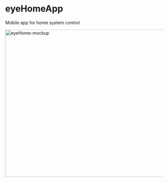 # eyeHomeApp
Mobile app for home system control

<a data-flickr-embed="true"  href="https://www.flickr.com/photos/maxrale/22623781998/in/dateposted-public/" title="eyeHome-mockup"><img src="https://farm1.staticflickr.com/638/22623781998_60dae17849_z.jpg" width="640" height="470" alt="eyeHome-mockup"></a><script async src="//embedr.flickr.com/assets/client-code.js" charset="utf-8"></script>
